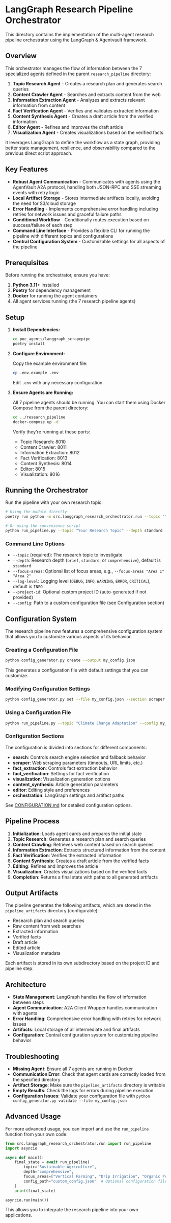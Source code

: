 # LangGraph Research Pipeline Orchestrator

This directory contains the implementation of the multi-agent research pipeline orchestrator using the LangGraph & Agentvault framework.

## Overview

This orchestrator manages the flow of information between the 7 specialized agents defined in the parent `research_pipeline` directory:

1. **Topic Research Agent** - Creates a research plan and generates search queries
2. **Content Crawler Agent** - Searches and extracts content from the web
3. **Information Extraction Agent** - Analyzes and extracts relevant information from content
4. **Fact Verification Agent** - Verifies and validates extracted information
5. **Content Synthesis Agent** - Creates a draft article from the verified information
6. **Editor Agent** - Refines and improves the draft article
7. **Visualization Agent** - Creates visualizations based on the verified facts

It leverages LangGraph to define the workflow as a state graph, providing better state management, resilience, and observability compared to the previous direct script approach.

## Key Features

- **Robust Agent Communication** - Communicates with agents using the AgentVault A2A protocol, handling both JSON-RPC and SSE streaming events with retry logic
- **Local Artifact Storage** - Stores intermediate artifacts locally, avoiding the need for S3/cloud storage
- **Error Handling** - Implements comprehensive error handling including retries for network issues and graceful failure paths
- **Conditional Workflow** - Conditionally routes execution based on success/failure of each step
- **Command Line Interface** - Provides a flexible CLI for running the pipeline with different topics and configurations
- **Central Configuration System** - Customizable settings for all aspects of the pipeline

## Prerequisites

Before running the orchestrator, ensure you have:

1. **Python 3.11+** installed
2. **Poetry** for dependency management
3. **Docker** for running the agent containers
4. All agent services running (the 7 research pipeline agents)

## Setup

1. **Install Dependencies:**

   ```bash
   cd poc_agents/langgraph_scrapepipe
   poetry install
   ```

2. **Configure Environment:**
   
   Copy the example environment file:
   
   ```bash
   cp .env.example .env
   ```
   
   Edit `.env` with any necessary configuration.

3. **Ensure Agents are Running:**
   
   All 7 pipeline agents should be running. You can start them using Docker Compose from the parent directory:
   
   ```bash
   cd ../research_pipeline
   docker-compose up -d
   ```
   
   Verify they're running at these ports:
   - Topic Research: 8010
   - Content Crawler: 8011
   - Information Extraction: 8012
   - Fact Verification: 8013
   - Content Synthesis: 8014
   - Editor: 8015
   - Visualization: 8016

## Running the Orchestrator

Run the pipeline with your own research topic:

```bash
# Using the module directly
poetry run python -m src.langgraph_research_orchestrator.run --topic "Your Research Topic" --depth standard

# Or using the convenience script
python run_pipeline.py --topic "Your Research Topic" --depth standard
```

### Command Line Options

- `--topic` (required): The research topic to investigate
- `--depth`: Research depth (`brief`, `standard`, or `comprehensive`), default is `standard`
- `--focus-areas`: Optional list of focus areas, e.g., `--focus-areas "Area 1" "Area 2"`
- `--log-level`: Logging level (`DEBUG`, `INFO`, `WARNING`, `ERROR`, `CRITICAL`), default is `INFO`
- `--project-id`: Optional custom project ID (auto-generated if not provided)
- `--config`: Path to a custom configuration file (see Configuration section)

## Configuration System

The research pipeline now features a comprehensive configuration system that allows you to customize various aspects of its behavior.

### Creating a Configuration File

```bash
python config_generator.py create --output my_config.json
```

This generates a configuration file with default settings that you can customize.

### Modifying Configuration Settings

```bash
python config_generator.py set --file my_config.json --section scraper --param max_total_urls --value 30
```

### Using a Configuration File

```bash
python run_pipeline.py --topic "Climate Change Adaptation" --config my_config.json
```

### Configuration Sections

The configuration is divided into sections for different components:

- **search**: Controls search engine selection and fallback behavior
- **scraper**: Web scraping parameters (timeouts, URL limits, etc.)
- **fact_extraction**: Controls fact extraction behavior
- **fact_verification**: Settings for fact verification
- **visualization**: Visualization generation options
- **content_synthesis**: Article generation parameters
- **editor**: Editing style and preferences
- **orchestration**: LangGraph settings and artifact paths

See [CONFIGURATION.md](CONFIGURATION.md) for detailed configuration options.

## Pipeline Process

1. **Initialization**: Loads agent cards and prepares the initial state
2. **Topic Research**: Generates a research plan and search queries
3. **Content Crawling**: Retrieves web content based on search queries
4. **Information Extraction**: Extracts structured information from the content
5. **Fact Verification**: Verifies the extracted information
6. **Content Synthesis**: Creates a draft article from the verified facts
7. **Editing**: Refines and improves the article
8. **Visualization**: Creates visualizations based on the verified facts
9. **Completion**: Returns a final state with paths to all generated artifacts

## Output Artifacts

The pipeline generates the following artifacts, which are stored in the `pipeline_artifacts` directory (configurable):

- Research plan and search queries
- Raw content from web searches
- Extracted information
- Verified facts
- Draft article
- Edited article
- Visualization metadata

Each artifact is stored in its own subdirectory based on the project ID and pipeline step.

## Architecture

- **State Management**: LangGraph handles the flow of information between steps
- **Agent Communication**: A2A Client Wrapper handles communication with agents
- **Error Handling**: Comprehensive error handling with retries for network issues
- **Artifacts**: Local storage of all intermediate and final artifacts
- **Configuration**: Central configuration system for customizing pipeline behavior

## Troubleshooting

- **Missing Agent**: Ensure all 7 agents are running in Docker
- **Communication Error**: Check that agent cards are correctly loaded from the specified directory
- **Artifact Storage**: Make sure the `pipeline_artifacts` directory is writable
- **Empty Results**: Check the logs for errors during pipeline execution
- **Configuration Issues**: Validate your configuration file with `python config_generator.py validate --file my_config.json`

## Advanced Usage

For more advanced usage, you can import and use the `run_pipeline` function from your own code:

```python
from src.langgraph_research_orchestrator.run import run_pipeline
import asyncio

async def main():
    final_state = await run_pipeline(
        topic="Sustainable Agriculture",
        depth="comprehensive",
        focus_areas=["Vertical Farming", "Drip Irrigation", "Organic Pest Control"],
        config_path="custom_config.json"  # Optional configuration file
    )
    print(final_state)

asyncio.run(main())
```

This allows you to integrate the research pipeline into your own applications.
